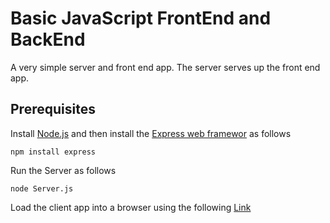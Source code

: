 # Basic JavaScript FrontEnd and BackEnd
A very simple server and front end app. The server serves up the front end app.

## Prerequisites
Install [Node.js](https://nodejs.org/en) and then install the [Express web framewor](https://expressjs.com/) as follows

```
npm install express
```

Run the Server as follows 

```
node Server.js
```

Load the client app into a browser using the following [Link](http://localhost:3000/app/Index.html)